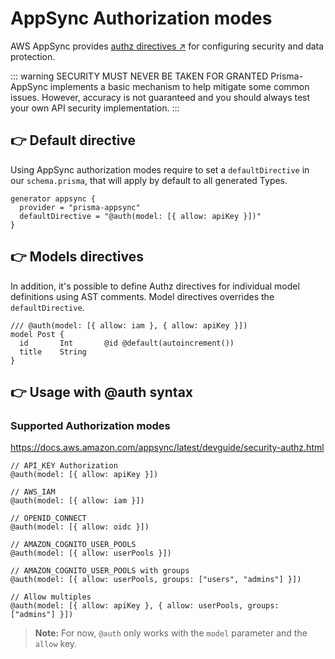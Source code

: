 # AppSync Authorization modes

AWS AppSync provides [authz directives ↗](https://docs.aws.amazon.com/appsync/latest/devguide/security-authz.html) for configuring security and data protection.

::: warning SECURITY MUST NEVER BE TAKEN FOR GRANTED
Prisma-AppSync implements a basic mechanism to help mitigate some common issues. However, accuracy is not guaranteed and you should always test your own API security implementation.
:::

## 👉 Default directive

Using AppSync authorization modes require to set a `defaultDirective` in our `schema.prisma`, that will apply by default to all generated Types.

```prisma{3}
generator appsync {
  provider = "prisma-appsync"
  defaultDirective = "@auth(model: [{ allow: apiKey }])"
}
```

## 👉 Models directives

In addition, it's possible to define Authz directives for individual model definitions using AST comments. Model directives overrides the `defaultDirective`.

```prisma
/// @auth(model: [{ allow: iam }, { allow: apiKey }])
model Post {
  id       Int       @id @default(autoincrement())
  title    String
}
```

## 👉 Usage with @auth syntax

### Supported Authorization modes

<https://docs.aws.amazon.com/appsync/latest/devguide/security-authz.html>

```prisma
// API_KEY Authorization
@auth(model: [{ allow: apiKey }])

// AWS_IAM
@auth(model: [{ allow: iam }])

// OPENID_CONNECT
@auth(model: [{ allow: oidc }])

// AMAZON_COGNITO_USER_POOLS
@auth(model: [{ allow: userPools }])

// AMAZON_COGNITO_USER_POOLS with groups
@auth(model: [{ allow: userPools, groups: ["users", "admins"] }])

// Allow multiples
@auth(model: [{ allow: apiKey }, { allow: userPools, groups: ["admins"] }])
```

> **Note:** For now, `@auth` only works with the `model` parameter and the `allow` key.
